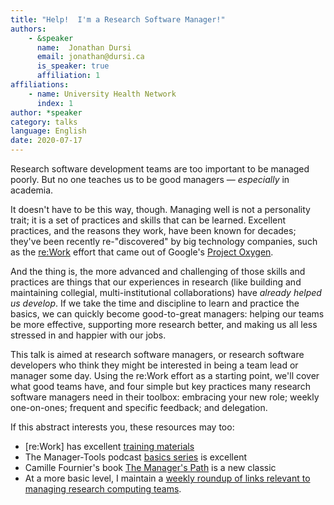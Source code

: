 ```yaml
---
title: "Help!  I'm a Research Software Manager!"
authors:
    - &speaker
      name:  Jonathan Dursi
      email: jonathan@dursi.ca
      is_speaker: true
      affiliation: 1
affiliations:
    - name: University Health Network
      index: 1
author: *speaker
category: talks
language: English
date: 2020-07-17
---
```

Research software development teams are too important to be managed poorly.  But no one teaches us to be good managers &mdash; _especially_ in academia.

It doesn't have to be this way, though.  Managing well is not a personality trait; it is a set of practices and skills that can be learned.  Excellent practices, and the reasons they work, have been known for decades; they've been recently re-"discovered" by big technology companies, such as the [re:Work](https://rework.withgoogle.com) effort that came out of Google's [Project Oxygen](https://rework.withgoogle.com/subjects/managers/).

And the thing is, the more advanced and challenging of those skills and practices are things that our experiences in research (like building and maintaining collegial, multi-institutional collaborations) have *already helped us develop*.  If we take the time and discipline to learn and practice the basics, we can quickly become good-to-great managers: helping our teams be more effective, supporting more research better, and making us all less stressed in and happier with our jobs.

This talk is aimed at research software managers, or research software developers who think they might be interested in being a team lead or manager some day.  Using the re:Work effort as a starting point, we'll cover what good teams have, and four simple but key practices many research software managers need in their toolbox: embracing your new role; weekly one-on-ones; frequent and specific feedback; and delegation.

If this abstract interests you, these resources may too:

* [re:Work] has excellent [training materials](https://rework.withgoogle.com/guides/managers-develop-and-support-managers/steps/review-googles-new-manager-training/)
* The Manager-Tools podcast [basics series](https://manager-tools.com/manager-tools-basics) is excellent
* Camille Fournier's book [The Manager's Path](https://www.oreilly.com/library/view/the-managers-path/9781491973882/) is a new classic
* At a more basic level, I maintain a [weekly roundup of links relevant to managing research computing teams](https://www.dursi.ca/newsletter.html).

